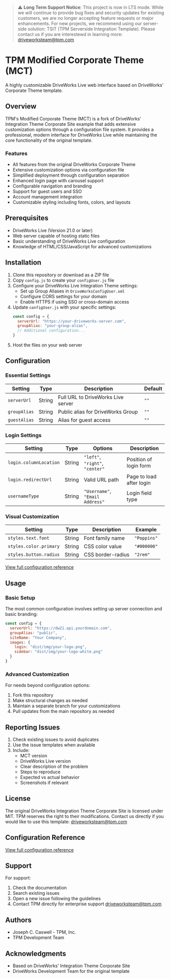 > ⚠️ **Long Term Support Notice**: This project is now in LTS mode. While we will continue to provide bug fixes and security updates for existing customers, we are no longer accepting feature requests or major enhancements. For new projects, we recommend using our server-side solution: TSIT (TPM Serverside Integration Template). Please contact us if you are interestewd in learning more: driveworksteam@tpm.com

# TPM Modified Corporate Theme (MCT)

A highly customizable DriveWorks Live web interface based on DriveWorks' Corporate Theme template.

## Overview

TPM's Modified Corporate Theme (MCT) is a fork of DriveWorks' Integration Theme Corporate Site example that adds extensive customization options through a configuration file system. It provides a professional, modern interface for DriveWorks Live while maintaining the core functionality of the original template.

### Features

- All features from the original DriveWorks Corporate Theme
- Extensive customization options via configuration file
- Simplified deployment through configuration separation
- Enhanced login page with carousel support
- Configurable navigation and branding
- Support for guest users and SSO
- Account management integration
- Customizable styling including fonts, colors, and layouts

## Prerequisites

- DriveWorks Live (Version 21.0 or later)
- Web server capable of hosting static files
- Basic understanding of DriveWorks Live configuration
- Knowledge of HTML/CSS/JavaScript for advanced customizations

## Installation

1. Clone this repository or download as a ZIP file
2. Copy `config.js` to create your `configUser.js` file
3. Configure your DriveWorks Live Integration Theme settings:
   - Set up Group Aliases in `DriveWorksConfigUser.xml`
   - Configure CORS settings for your domain
   - Enable HTTPS if using SSO or cross-domain access
4. Update `configUser.js` with your specific settings:
   ```javascript
   const config = {
     serverUrl: "https://your-driveworks-server.com",
     groupAlias: "your-group-alias",
     // Additional configuration...
   }
   ```
5. Host the files on your web server

## Configuration

### Essential Settings

| Setting | Type | Description | Default |
|---------|------|-------------|---------|
| `serverUrl` | String | Full URL to DriveWorks Live server | `""` |
| `groupAlias` | String | Public alias for DriveWorks Group | `""` |
| `guestAlias` | String | Alias for guest access | `""` |

### Login Settings

| Setting | Type | Options | Description |
|---------|------|---------|-------------|
| `login.columnLocation` | String | `"left"`, `"right"`, `"center"` | Position of login form |
| `login.redirectUrl` | String | Valid URL path | Page to load after login |
| `usernameType` | String | `"Username"`, `"Email Address"` | Login field type |

### Visual Customization

| Setting | Type | Description | Example |
|---------|------|-------------|---------|
| `styles.text.font` | String | Font family name | `"Poppins"` |
| `styles.color.primary` | String | CSS color value | `"#000000"` |
| `styles.button.radius` | String | CSS border-radius | `"2rem"` |

[View full configuration reference](#configuration-reference)

## Usage

### Basic Setup

The most common configuration involves setting up server connection and basic branding:

```javascript
const config = {
  serverUrl: "https://dw21.api.yourdomain.com",
  groupAlias: "public",
  siteName: "Your Company",
  images: {
    login: "dist/img/your-logo.png",
    sidebar: "dist/img/your-logo-white.png"
  }
}
```

### Advanced Customization

For needs beyond configuration options:

1. Fork this repository
2. Make structural changes as needed
3. Maintain a separate branch for your customizations
4. Pull updates from the main repository as needed


## Reporting Issues

1. Check existing issues to avoid duplicates
2. Use the issue templates when available
3. Include:
   - MCT version
   - DriveWorks Live version
   - Clear description of the problem
   - Steps to reproduce
   - Expected vs actual behavior
   - Screenshots if relevant

## License

The original DriveWorks Integration Theme Corporate Site is licensed under MIT.
TPM reserves the right to their modifications. Contact us directly if you would like to use this template: driveworksteam@tpm.com

## Configuration Reference

[View full configuration reference](#configuration-reference)

## Support

For support:

1. Check the documentation
2. Search existing issues
3. Open a new issue following the guidelines
4. Contact TPM directly for enterprise support driveworksteam@tpm.com

## Authors

- Joseph C. Caswell - TPM, Inc.
- TPM Development Team

## Acknowledgments

- Based on DriveWorks' Integration Theme Corporate Site
- DriveWorks Development Team for the original template
